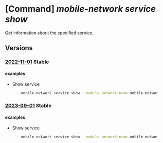 # [Command] _mobile-network service show_

Get information about the specified service.

## Versions

### [2022-11-01](/Resources/mgmt-plane/L3N1YnNjcmlwdGlvbnMve30vcmVzb3VyY2Vncm91cHMve30vcHJvdmlkZXJzL21pY3Jvc29mdC5tb2JpbGVuZXR3b3JrL21vYmlsZW5ldHdvcmtzL3t9L3NlcnZpY2VzL3t9/2022-11-01.xml) **Stable**

<!-- mgmt-plane /subscriptions/{}/resourcegroups/{}/providers/microsoft.mobilenetwork/mobilenetworks/{}/services/{} 2022-11-01 -->

#### examples

- Show service
    ```bash
        mobile-network service show --mobile-network-name mobile-network-name -n service -g rg
    ```

### [2023-09-01](/Resources/mgmt-plane/L3N1YnNjcmlwdGlvbnMve30vcmVzb3VyY2Vncm91cHMve30vcHJvdmlkZXJzL21pY3Jvc29mdC5tb2JpbGVuZXR3b3JrL21vYmlsZW5ldHdvcmtzL3t9L3NlcnZpY2VzL3t9/2023-09-01.xml) **Stable**

<!-- mgmt-plane /subscriptions/{}/resourcegroups/{}/providers/microsoft.mobilenetwork/mobilenetworks/{}/services/{} 2023-09-01 -->

#### examples

- Show service
    ```bash
        mobile-network service show --mobile-network-name mobile-network-name -n service -g rg
    ```
